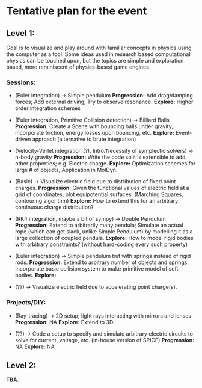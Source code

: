 
# Tentative plan for the event

## Level 1:
Goal is to visualize and play around with familiar concepts in physics using the computer as a tool. Some ideas used in research based computational physics can be touched upon, but the topics are simple and exploration based, more reminiscent of physics-based game engines. 

### Sessions:
- (Euler integration) -> Simple pendulum 
**Progression:** Add drag/damping forces; Add external driving; Try to observe resonance. 
**Explore:** Higher order integration schemes

- (Euler integration, Primitive Collision detection) -> Billiard Balls
**Progression:** Create a Scene with bouncing balls under gravity; incorporate friction, energy losses upon bouncing, etc. 
**Explore:** Event-driven approach (alternative to brute integration)

- (Velocity-Verlet integration (?), Intro/Necessity of symplectic solvers) -> n-body gravity
**Progression:** Write the code so it is extensible to add other properties; e.g. Electric charge.
**Explore:** Optimization schemes for large # of objects, Application in MolDyn. 

- (Basic) -> Visualize electric field due to distribution of fixed point charges. 
**Progression:** Given the functional values of electric field at a grid of coordinates, plot equipotential surfaces. (Marching Squares, contouring algorithm)
**Explore:** How to extend this for an arbitrary continuous charge distribution?

- (RK4 integration, maybe a bit of sympy) -> Double Pendulum 
**Progression:** Extend to arbitrarily many pendula; Simulate an actual rope (which can get slack, unlike Simple Pendulum) by modelling it as a large collection of coupled pendula. 
**Explore:** How to model rigid bodies with arbitrary constraints? (without hard-coding every such property)

- (Euler integration) -> Simple pendulum but with springs instead of rigid rods. 
**Progression:** Extend to arbitrary number of objects and springs. Incorporate basic collision system to make primitive model of soft bodies.
**Explore:** 

- (??) -> Visualize electric field due to accelerating point charge(s).

### Projects/DIY:
- (Ray-tracing) -> 2D setup; light rays interacting with mirrors and lenses
**Progression:** NA
**Explore:** Extend to 3D.

- (??) -> Code a setup to specify and simulate arbitrary electric circuits to solve for current, voltage, etc. (in-house version of SPICE)
**Progression:** NA
**Explore:** NA

## Level 2:

**TBA.**

